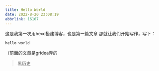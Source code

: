 ```yaml
---
title: Hello World
date: 2022-8-20 23:08:19
abbrlink: 16107
---
```


<!-- more -->

这是我第一次用hexo搭建博客，也是第一篇文章
那就让我们开始写作，写下：
```114514
hello world
```
（前面的文章是gridea弄的
>黑历史
